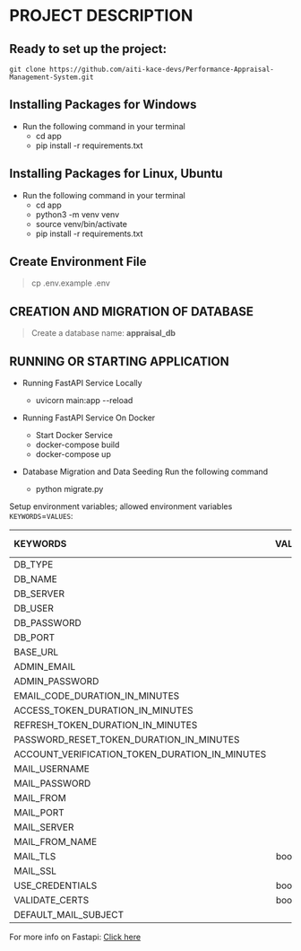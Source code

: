 # PROJECT DESCRIPTION

## Ready to set up the project:
    git clone https://github.com/aiti-kace-devs/Performance-Appraisal-Management-System.git


## Installing Packages for Windows
- Run the following command in your terminal
    - cd app
    - pip install -r requirements.txt

## Installing Packages for Linux, Ubuntu
- Run the following command in your terminal
    - cd app
    - python3 -m venv venv
    - source venv/bin/activate
    - pip install -r requirements.txt

## Create Environment File
>  cp .env.example .env

## CREATION AND MIGRATION OF DATABASE
>  Create a database name: **appraisal_db**


## RUNNING OR STARTING APPLICATION
- Running FastAPI Service Locally
    - uvicorn main:app --reload



- Running FastAPI Service On Docker 
    - Start Docker Service
    - docker-compose build
    - docker-compose up




- Database Migration and Data Seeding
Run the following command
    - python migrate.py




Setup environment variables; allowed environment variables `KEYWORDS`=`VALUES`:

| KEYWORDS | VALUES | DEFAULT VALUE | VALUE TYPE | 
| :------------ | :---------------------: | :------------------: | :------------------: |
| DB_TYPE | | postgresql | string 
| DB_NAME | | appraisal_db | string 
| DB_SERVER | | localhost | string
| DB_USER | | postgres | string 
| DB_PASSWORD | | password | string 
| DB_PORT | | 5432 | integer   
| BASE_URL | | http://localhost:8080/ | string  
| ADMIN_EMAIL | | superadmin@admin.com | string 
| ADMIN_PASSWORD | | openforme | string 
| EMAIL_CODE_DURATION_IN_MINUTES | | 15 | integer 
| ACCESS_TOKEN_DURATION_IN_MINUTES | | 60 | integer 
| REFRESH_TOKEN_DURATION_IN_MINUTES | | 600 | integer 
| PASSWORD_RESET_TOKEN_DURATION_IN_MINUTES | | 15 | integer 
| ACCOUNT_VERIFICATION_TOKEN_DURATION_IN_MINUTES | | 15 | integer 
| MAIL_USERNAME | | | string 
| MAIL_PASSWORD | | | string 
| MAIL_FROM | | | string 
| MAIL_PORT | | | string 
| MAIL_SERVER | | | string 
| MAIL_FROM_NAME | | | string 
| MAIL_TLS |  boolean 
| MAIL_SSL | | false | boolean 
| USE_CREDENTIALS |  boolean 
| VALIDATE_CERTS |  boolean 
| DEFAULT_MAIL_SUBJECT | | | string 





For more info on Fastapi: [Click here](https://fastapi.tiangolo.com/)
